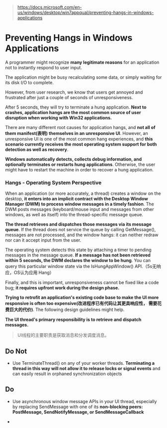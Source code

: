 > https://docs.microsoft.com/en-us/windows/desktop/win7appqual/preventing-hangs-in-windows-applications

# Preventing Hangs in Windows Applications

A programmer might recognize **many legitimate reasons** for an application not to instantly respond to user input. 

The application might be busy recalculating some data, or simply waiting for its disk I/O to complete. 

However, from user research, we know that users get annoyed and frustrated after just a couple of seconds of unresponsiveness. 

After 5 seconds, they will try to terminate a hung application. **Next to crashes, application hangs are the most common source of user disruption when working with Win32 applications.**

There are many different root causes for application hangs, and **not all of them manifest(表明) themselves in an unresponsive UI**. However, an unresponsive UI is one of the most common hang experiences, and **this scenario currently receives the most operating system support for both detection as well as recovery**. 

**Windows automatically detects, collects debug information, and optionally terminates or restarts hung applications**. Otherwise, the user might have to restart the machine in order to recover a hung application.

### Hangs - Operating System Perspective

When an application (or more accurately, a thread) creates a window on the desktop, **it enters into an implicit contract with the Desktop Window Manager (DWM) to process window messages in a timely fashion**. The DWM posts messages (keyboard/mouse input and messages from other windows, as well as itself) into the thread-specific message queue. 

**The thread retrieves and dispatches those messages via its message queue**. If the thread does not service the queue by calling GetMessage(), messages are not processed, and the window hangs: it can neither redraw nor can it accept input from the user. 

The operating system detects this state by attaching a timer to pending messages in the message queue. **If a message has not been retrieved within 5 seconds, the DWM declares the window to be hung**. You can query this particular window state via the IsHungAppWindow() API.（5s无响应，OS认为应用 Hang）

Finally, and this is important, unresponsiveness cannot be fixed like a code bug; **it requires upfront work during the design phase.** 

**Trying to retrofit an application's existing code base to make the UI more responsive is often too expensive(改进程序已有代码让其更具响应性， 需要花费巨大的代价)**. The following design guidelines might help.

**The UI thread's primary responsibility is to retrieve and dispatch messages.**
> UI线程的主要职责是获取消息和分发调度消息。


## Do Not

-  Use TerminateThread() on any of your worker threads. **Terminating a thread in this way will not allow it to release locks or signal events** and can easily result in orphaned synchronization objects

## Do

- Use asynchronous window message APIs in your UI thread, especially by replacing SendMessage with one of its **non-blocking peers: PostMessage, SendNotifyMessage, or SendMessageCallback**

- 